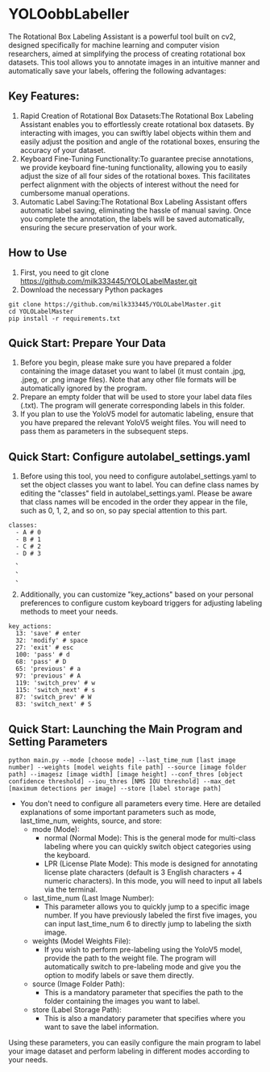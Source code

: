# YOLOobbLabeller

The Rotational Box Labeling Assistant is a powerful tool built on cv2, designed specifically for machine learning and computer vision researchers, aimed at simplifying the process of creating rotational box datasets. This tool allows you to annotate images in an intuitive manner and automatically save your labels, offering the following advantages:

## Key Features:
1. Rapid Creation of Rotational Box Datasets:The Rotational Box Labeling Assistant enables you to effortlessly create rotational box datasets. By interacting with images, you can swiftly label objects within them and easily adjust the position and angle of the rotational boxes, ensuring the accuracy of your dataset.
2. Keyboard Fine-Tuning Functionality:To guarantee precise annotations, we provide keyboard fine-tuning functionality, allowing you to easily adjust the size of all four sides of the rotational boxes. This facilitates perfect alignment with the objects of interest without the need for cumbersome manual operations.
3. Automatic Label Saving:The Rotational Box Labeling Assistant offers automatic label saving, eliminating the hassle of manual saving. Once you complete the annotation, the labels will be saved automatically, ensuring the secure preservation of your work.

## How to Use
1. First, you need to git clone https://github.com/milk333445/YOLOLabelMaster.git
2. Download the necessary Python packages
```python=
git clone https://github.com/milk333445/YOLOLabelMaster.git
cd YOLOLabelMaster
pip install -r requirements.txt
```

## Quick Start: Prepare Your Data
1. Before you begin, please make sure you have prepared a folder containing the image dataset you want to label (it must contain .jpg, .jpeg, or .png image files). Note that any other file formats will be automatically ignored by the program.
2. Prepare an empty folder that will be used to store your label data files (.txt). The program will generate corresponding labels in this folder.
3. If you plan to use the YoloV5 model for automatic labeling, ensure that you have prepared the relevant YoloV5 weight files. You will need to pass them as parameters in the subsequent steps.

## Quick Start: Configure autolabel_settings.yaml
1. Before using this tool, you need to configure autolabel_settings.yaml to set the object classes you want to label. You can define class names by editing the "classes" field in autolabel_settings.yaml. Please be aware that class names will be encoded in the order they appear in the file, such as 0, 1, 2, and so on, so pay special attention to this part.
```python=
classes:
  - A # 0
  - B # 1
  - C # 2
  - D # 3
  、
  、
  、
```

2. Additionally, you can customize "key_actions" based on your personal preferences to configure custom keyboard triggers for adjusting labeling methods to meet your needs.
```python=
key_actions:
  13: 'save' # enter
  32: 'modify' # space
  27: 'exit' # esc
  100: 'pass' # d
  68: 'pass' # D
  65: 'previous' # a
  97: 'previous' # A
  119: 'switch_prev' # w
  115: 'switch_next' # s
  87: 'switch_prev' # W
  83: 'switch_next' # S
```

## Quick Start: Launching the Main Program and Setting Parameters
```python=
python main.py --mode [choose mode] --last_time_num [last image number] --weights [model weights file path] --source [image folder path] --imagesz [image width] [image height] --conf_thres [object confidence threshold] --iou_thres [NMS IOU threshold] --max_det [maximum detections per image] --store [label storage path]
```
- You don't need to configure all parameters every time. Here are detailed explanations of some important parameters such as mode, last_time_num, weights, source, and store:
  - mode (Mode):
    - normal (Normal Mode): This is the general mode for multi-class labeling where you can quickly switch object categories using the keyboard.
    - LPR (License Plate Mode): This mode is designed for annotating license plate characters (default is 3 English characters + 4 numeric characters). In this mode, you will need to input all labels via the terminal.
  - last_time_num (Last Image Number):
    - This parameter allows you to quickly jump to a specific image number. If you have previously labeled the first five images, you can input last_time_num 6 to directly jump to labeling the sixth image.
  - weights (Model Weights File):
    - If you wish to perform pre-labeling using the YoloV5 model, provide the path to the weight file. The program will automatically switch to pre-labeling mode and give you the option to modify labels or save them directly. 
  - source (Image Folder Path):
    - This is a mandatory parameter that specifies the path to the folder containing the images you want to label. 
  - store (Label Storage Path):
    - This is also a mandatory parameter that specifies where you want to save the label information.
   
Using these parameters, you can easily configure the main program to label your image dataset and perform labeling in different modes according to your needs.
